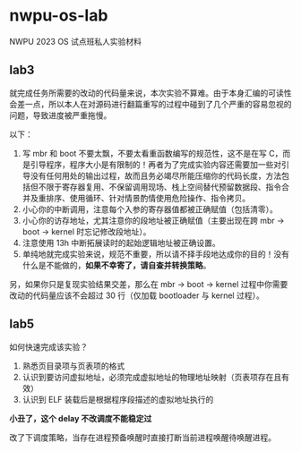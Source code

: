 # nwpu-os-lab

NWPU 2023 OS 试点班私人实验材料

## lab3

就完成任务所需要的改动的代码量来说，本次实验不算难。由于本身汇编的可读性会差一点，所以本人在对源码进行翻篇重写的过程中碰到了几个严重的容易忽视的问题，导致进度被严重拖慢。

以下：

1. 写 mbr 和 boot 不要太飘，不要太看重函数编写的规范性，这不是在写 C，而是引导程序，程序大小是有限制的！再者为了完成实验内容还需要加一些对引导没有任何用处的输出过程，故而且务必竭尽所能压缩你的代码长度，方法包括但不限于寄存器复用、不保留调用现场、栈上空间替代预留数据段、指令合并及重排序、使用循环、针对情景酌情使用危险操作、指令拷贝。
2. 小心你的中断调用，注意每个入参的寄存器值都被正确赋值（包括清零）。
3. 小心你的访存地址，尤其注意你的段地址被正确赋值（主要出现在跨 mbr -> boot -> kernel 时忘记修改段地址）。
4. 注意使用 13h 中断拓展读时的起始逻辑地址被正确设置。
5. 单纯地就完成实验来说，规范不重要，所以请不择手段地达成你的目的！没有什么是不能做的，**如果不幸寄了，请自查并转换策略**。

另，如果你只是复现实验结果交差，那么在 mbr -> boot -> kernel 过程中你需要改动的代码量应该不会超过 30 行（仅加载 bootloader 与 kernel 过程）。

## lab5

如何快速完成该实验？

1. 熟悉页目录项与页表项的格式
2. 认识到要访问虚拟地址，必须完成虚拟地址的物理地址映射（页表项存在且有效）
3. 认识到 ELF 装载后是根据程序段描述的虚拟地址执行的

**小丑了，这个 delay 不改调度不能稳定过**

改了下调度策略，当存在进程预备唤醒时直接打断当前进程唤醒待唤醒进程。
